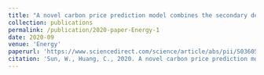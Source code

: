 ```yaml
---
title: "A novel carbon price prediction model combines the secondary decomposition algorithm and the long short-term memory network"
collection: publications
permalink: /publication/2020-paper-Energy-1
date: 2020-09
venue: 'Energy'
paperurl: 'https://www.sciencedirect.com/science/article/abs/pii/S0360544220314018'
citation: 'Sun, W., Huang, C., 2020. A novel carbon price prediction model combines the secondary decomposition algorithm and the long short-term memory network. Energy 207, 118294. https://doi.org/10.1016/j.energy.2020.118294'
---
```



